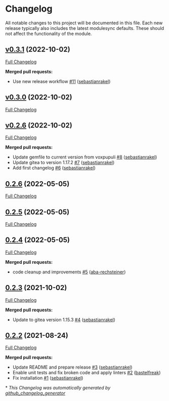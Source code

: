 # Changelog

All notable changes to this project will be documented in this file.
Each new release typically also includes the latest modulesync defaults.
These should not affect the functionality of the module.

## [v0.3.1](https://github.com/sebastianrakel/puppet-gitea/tree/v0.3.1) (2022-10-02)

[Full Changelog](https://github.com/sebastianrakel/puppet-gitea/compare/v0.3.0...v0.3.1)

**Merged pull requests:**

- Use new release workflow [\#11](https://github.com/sebastianrakel/puppet-gitea/pull/11) ([sebastianrakel](https://github.com/sebastianrakel))

## [v0.3.0](https://github.com/sebastianrakel/puppet-gitea/tree/v0.3.0) (2022-10-02)

[Full Changelog](https://github.com/sebastianrakel/puppet-gitea/compare/v0.2.6...v0.3.0)

## [v0.2.6](https://github.com/sebastianrakel/puppet-gitea/tree/v0.2.6) (2022-10-02)

[Full Changelog](https://github.com/sebastianrakel/puppet-gitea/compare/0.2.6...v0.2.6)

**Merged pull requests:**

- Update gemfile to current version from voxpupuli [\#8](https://github.com/sebastianrakel/puppet-gitea/pull/8) ([sebastianrakel](https://github.com/sebastianrakel))
- Update gitea to version 1.17.2 [\#7](https://github.com/sebastianrakel/puppet-gitea/pull/7) ([sebastianrakel](https://github.com/sebastianrakel))
- Add first changelog [\#6](https://github.com/sebastianrakel/puppet-gitea/pull/6) ([sebastianrakel](https://github.com/sebastianrakel))

## [0.2.6](https://github.com/sebastianrakel/puppet-gitea/tree/0.2.6) (2022-05-05)

[Full Changelog](https://github.com/sebastianrakel/puppet-gitea/compare/0.2.5...0.2.6)

## [0.2.5](https://github.com/sebastianrakel/puppet-gitea/tree/0.2.5) (2022-05-05)

[Full Changelog](https://github.com/sebastianrakel/puppet-gitea/compare/0.2.4...0.2.5)

## [0.2.4](https://github.com/sebastianrakel/puppet-gitea/tree/0.2.4) (2022-05-05)

[Full Changelog](https://github.com/sebastianrakel/puppet-gitea/compare/0.2.3...0.2.4)

**Merged pull requests:**

- code cleanup and improvements [\#5](https://github.com/sebastianrakel/puppet-gitea/pull/5) ([aba-rechsteiner](https://github.com/aba-rechsteiner))

## [0.2.3](https://github.com/sebastianrakel/puppet-gitea/tree/0.2.3) (2021-10-02)

[Full Changelog](https://github.com/sebastianrakel/puppet-gitea/compare/0.2.2...0.2.3)

**Merged pull requests:**

- Update to gitea version 1.15.3 [\#4](https://github.com/sebastianrakel/puppet-gitea/pull/4) ([sebastianrakel](https://github.com/sebastianrakel))

## [0.2.2](https://github.com/sebastianrakel/puppet-gitea/tree/0.2.2) (2021-08-24)

[Full Changelog](https://github.com/sebastianrakel/puppet-gitea/compare/6898902229f6995d5905fb4405b4f7b1c9986970...0.2.2)

**Merged pull requests:**

- Update README and prepare release [\#3](https://github.com/sebastianrakel/puppet-gitea/pull/3) ([sebastianrakel](https://github.com/sebastianrakel))
- Enable unit tests and fix broken code and apply linters [\#2](https://github.com/sebastianrakel/puppet-gitea/pull/2) ([bastelfreak](https://github.com/bastelfreak))
- Fix installation [\#1](https://github.com/sebastianrakel/puppet-gitea/pull/1) ([sebastianrakel](https://github.com/sebastianrakel))



\* *This Changelog was automatically generated by [github_changelog_generator](https://github.com/github-changelog-generator/github-changelog-generator)*
